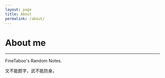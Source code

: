 ```yaml
---
layout: page
title: About
permalink: /about/
---
```

# About me  
***
FineTaboo's Random Notes.

文不能题字，武不能防身。


